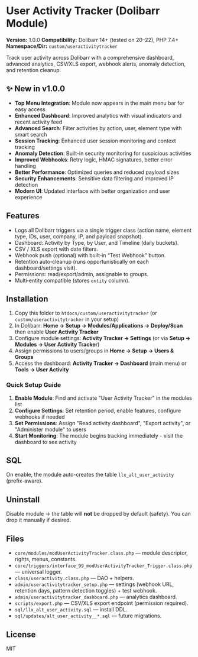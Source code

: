 # User Activity Tracker (Dolibarr Module)

**Version:** 1.0.0
**Compatibility:** Dolibarr 14+ (tested on 20–22), PHP 7.4+
**Namespace/Dir:** `custom/useractivitytracker`

Track user activity across Dolibarr with a comprehensive dashboard, advanced analytics, CSV/XLS export, webhook alerts, anomaly detection, and retention cleanup.

## ✨ New in v1.0.0
- **Top Menu Integration**: Module now appears in the main menu bar for easy access
- **Enhanced Dashboard**: Improved analytics with visual indicators and recent activity feed  
- **Advanced Search**: Filter activities by action, user, element type with smart search
- **Session Tracking**: Enhanced user session monitoring and context tracking
- **Anomaly Detection**: Built-in security monitoring for suspicious activities
- **Improved Webhooks**: Retry logic, HMAC signatures, better error handling
- **Better Performance**: Optimized queries and reduced payload sizes
- **Security Enhancements**: Sensitive data filtering and improved IP detection
- **Modern UI**: Updated interface with better organization and user experience

## Features
- Logs all Dolibarr triggers via a single trigger class (action name, element type, IDs, user, company, IP, and payload snapshot).
- Dashboard: Activity by Type, by User, and Timeline (daily buckets).
- CSV / XLS export with date filters.
- Webhook push (optional) with built‑in “Test Webhook” button.
- Retention auto‑cleanup (runs opportunistically on each dashboard/settings visit).
- Permissions: read/export/admin, assignable to groups.
- Multi‑entity compatible (stores `entity` column).

## Installation
1. Copy this folder to `htdocs/custom/useractivitytracker` (or `custom/useractivitytracker` in your setup)
2. In Dolibarr: **Home → Setup → Modules/Applications → Deploy/Scan** then enable **User Activity Tracker**
3. Configure module settings: **Activity Tracker → Settings** (or via **Setup → Modules → User Activity Tracker**)
4. Assign permissions to users/groups in **Home → Setup → Users & Groups**
5. Access the dashboard: **Activity Tracker → Dashboard** (main menu) or **Tools → User Activity**

### Quick Setup Guide
1. **Enable Module**: Find and activate "User Activity Tracker" in the modules list
2. **Configure Settings**: Set retention period, enable features, configure webhooks if needed
3. **Set Permissions**: Assign "Read activity dashboard", "Export activity", or "Administer module" to users
4. **Start Monitoring**: The module begins tracking immediately - visit the dashboard to see activity

## SQL
On enable, the module auto-creates the table `llx_alt_user_activity` (prefix-aware).

## Uninstall
Disable module → the table will **not** be dropped by default (safety). You can drop it manually if desired.

## Files
- `core/modules/modUserActivityTracker.class.php` — module descriptor, rights, menus, constants.
- `core/triggers/interface_99_modUserActivityTracker_Trigger.class.php` — universal logger.
- `class/useractivity.class.php` — DAO + helpers.
- `admin/useractivitytracker_setup.php` — settings (webhook URL, retention days, pattern detection toggles) + test webhook.
- `admin/useractivitytracker_dashboard.php` — analytics dashboard.
- `scripts/export.php` — CSV/XLS export endpoint (permission required).
- `sql/llx_alt_user_activity.sql` — install DDL.
- `sql/updates/alt_user_activity__*.sql` — future migrations.

## License
MIT
